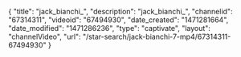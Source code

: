 {
    "title": "jack_bianchi_",
    "description": "jack_bianchi_",
    "channelid": "67314311",
    "videoid": "67494930",
    "date_created": "1471281664",
    "date_modified": "1471286236",
    "type": "captivate",
    "layout": "channelVideo",
    "url": "\/star-search\/jack-bianchi-7-mp4\/67314311-67494930"
}